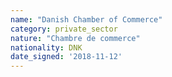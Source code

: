 ```yaml
---
name: "Danish Chamber of Commerce"
category: private_sector
nature: "Chambre de commerce"
nationality: DNK
date_signed: '2018-11-12'
---
```

    